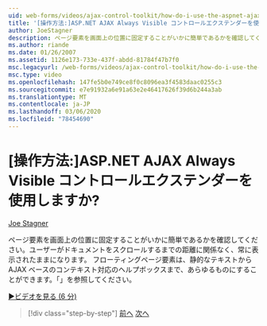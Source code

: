```yaml
---
uid: web-forms/videos/ajax-control-toolkit/how-do-i-use-the-aspnet-ajax-alwaysvisible-control-extender
title: '[操作方法:]ASP.NET AJAX Always Visible コントロールエクステンダーを使用しますか? | Microsoft Docs'
author: JoeStagner
description: ページ要素を画面上の位置に固定することがいかに簡単であるかを確認してください。ユーザーがドキュメントをスクロールするまでの距離に関係なく、常に表示されたままになります。 ...
ms.author: riande
ms.date: 01/26/2007
ms.assetid: 1126e173-733e-437f-abdd-81784f47b7f0
msc.legacyurl: /web-forms/videos/ajax-control-toolkit/how-do-i-use-the-aspnet-ajax-alwaysvisible-control-extender
msc.type: video
ms.openlocfilehash: 147fe5b0e749ce8f0c8096ea3f4583daac0255c3
ms.sourcegitcommit: e7e91932a6e91a63e2e46417626f39d6b244a3ab
ms.translationtype: MT
ms.contentlocale: ja-JP
ms.lasthandoff: 03/06/2020
ms.locfileid: "78454690"
---
```

# <a name="how-do-i-use-the-aspnet-ajax-alwaysvisible-control-extender"></a>[操作方法:]ASP.NET AJAX Always Visible コントロールエクステンダーを使用しますか?

[Joe Stagner](https://github.com/JoeStagner)

ページ要素を画面上の位置に固定することがいかに簡単であるかを確認してください。ユーザーがドキュメントをスクロールするまでの距離に関係なく、常に表示されたままになります。 フローティングページ要素は、静的なテキストから AJAX ベースのコンテキスト対応のヘルプボックスまで、あらゆるものにすることができます。「」を参照してください。

[&#9654;ビデオを見る (6 分)](https://channel9.msdn.com/Blogs/ASP-NET-Site-Videos/how-do-i-use-the-aspnet-ajax-alwaysvisible-control-extender)

> [!div class="step-by-step"]
> [前へ](how-do-i-use-the-aspnet-ajax-modalpopup-extender-control.md)
> [次へ](how-do-i-use-the-aspnet-ajax-accordion-control.md)
